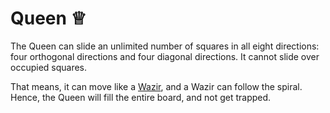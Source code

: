 # Queen &#x2655;

The Queen can slide an unlimited number of squares in all eight 
directions: four orthogonal directions and four diagonal directions.
It cannot slide over occupied squares.

That means, it can move like a [Wazir](wazir.html), and a Wazir 
can follow the spiral. Hence, the Queen will fill the entire board,
and not get trapped.
